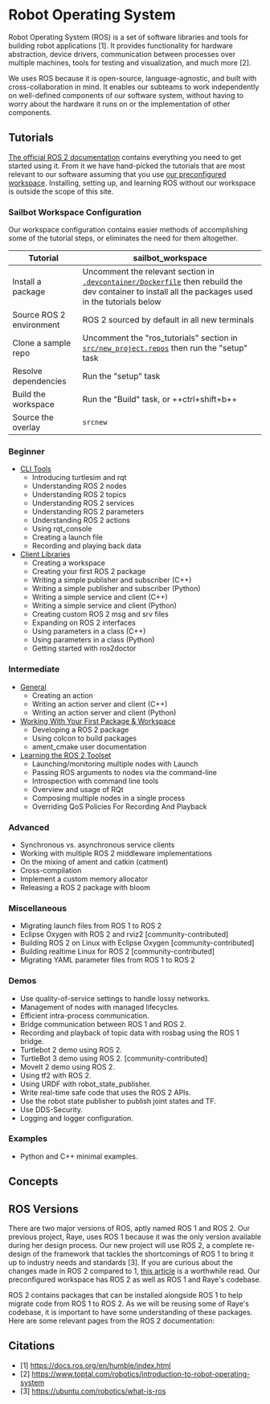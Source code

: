 # Robot Operating System

<!-- TODO: Convert citations to proper footnotes -->

Robot Operating System (ROS) is a set of software libraries and tools for building robot applications [1].
It provides functionality for hardware abstraction, device drivers, communication between processes over
multiple machines, tools for testing and visualization, and much more [2].

We uses ROS because it is open-source, language-agnostic, and built with cross-collaboration in mind.
It enables our subteams to work independently on well-defined components of our software system,
without having to worry about the hardware it runs on or the implementation of other components.

## Tutorials

[The official ROS 2 documentation](https://docs.ros.org/en/eloquent/index.html) contains everything you need
to get started using it. From it we have hand-picked the tutorials that are most relevant to our software assuming
that you use [our preconfigured workspace](https://github.com/UBCSailbot/sailbot_workspace). Installing, setting up,
and learning ROS without our workspace is outside the scope of this site.

### Sailbot Workspace Configuration

Our workspace configuration contains easier methods of accomplishing some of the tutorial steps, or eliminates the need
for them altogether.

| Tutorial | sailbot_workspace |
| -------- | ----------------- |
| Install a package | Uncomment the relevant section in [`.devcontainer/Dockerfile`](https://github.com/UBCSailbot/sailbot_workspace/blob/main/.devcontainer/Dockerfile) then rebuild the dev container to install all the packages used in the tutorials below |
| Source ROS 2 environment | ROS 2 sourced by default in all new terminals |
| Clone a sample repo | Uncomment the "ros_tutorials" section in [`src/new_project.repos`](https://github.com/UBCSailbot/sailbot_workspace/blob/main/src/new_project.repos) then run the "setup" task |
| Resolve dependencies | Run the "setup" task |
| Build the workspace | Run the "Build" task, or ++ctrl+shift+b++ |
| Source the overlay | `srcnew` |

### Beginner

- [CLI Tools](https://docs.ros.org/en/eloquent/Tutorials.html#beginner-cli-tools)
    - Introducing turtlesim and rqt
    - Understanding ROS 2 nodes
    - Understanding ROS 2 topics
    - Understanding ROS 2 services
    - Understanding ROS 2 parameters
    - Understanding ROS 2 actions
    - Using rqt_console
    - Creating a launch file
    - Recording and playing back data
- [Client Libraries](https://docs.ros.org/en/eloquent/Tutorials.html#beginner-client-libraries)
    - Creating a workspace
    - Creating your first ROS 2 package
    - Writing a simple publisher and subscriber (C++)
    - Writing a simple publisher and subscriber (Python)
    - Writing a simple service and client (C++)
    - Writing a simple service and client (Python)
    - Creating custom ROS 2 msg and srv files
    - Expanding on ROS 2 interfaces
    - Using parameters in a class (C++)
    - Using parameters in a class (Python)
    - Getting started with ros2doctor

### Intermediate

- [General](https://docs.ros.org/en/eloquent/Tutorials.html#intermediate)
    - Creating an action
    - Writing an action server and client (C++)
    - Writing an action server and client (Python)
- [Working With Your First Package & Workspace](https://docs.ros.org/en/eloquent/Tutorials.html#working-with-your-first-package-workspace)
    - Developing a ROS 2 package
    - Using colcon to build packages
    - ament_cmake user documentation
- [Learning the ROS 2 Toolset](https://docs.ros.org/en/eloquent/Tutorials.html#learning-the-ros-2-toolset)
    - Launching/monitoring multiple nodes with Launch
    - Passing ROS arguments to nodes via the command-line
    - Introspection with command line tools
    - Overview and usage of RQt
    - Composing multiple nodes in a single process
    - Overriding QoS Policies For Recording And Playback

### Advanced

- Synchronous vs. asynchronous service clients
- Working with multiple ROS 2 middleware implementations
- On the mixing of ament and catkin (catment)
- Cross-compilation
- Implement a custom memory allocator
- Releasing a ROS 2 package with bloom

### Miscellaneous

- Migrating launch files from ROS 1 to ROS 2
- Eclipse Oxygen with ROS 2 and rviz2 [community-contributed]
- Building ROS 2 on Linux with Eclipse Oxygen [community-contributed]
- Building realtime Linux for ROS 2 [community-contributed]
- Migrating YAML parameter files from ROS 1 to ROS 2

### Demos

- Use quality-of-service settings to handle lossy networks.
- Management of nodes with managed lifecycles.
- Efficient intra-process communication.
- Bridge communication between ROS 1 and ROS 2.
- Recording and playback of topic data with rosbag using the ROS 1 bridge.
- Turtlebot 2 demo using ROS 2.
- TurtleBot 3 demo using ROS 2. [community-contributed]
- MoveIt 2 demo using ROS 2.
- Using tf2 with ROS 2.
- Using URDF with robot_state_publisher.
- Write real-time safe code that uses the ROS 2 APIs.
- Use the robot state publisher to publish joint states and TF.
- Use DDS-Security.
- Logging and logger configuration.

### Examples

- Python and C++ minimal examples.

## Concepts

## ROS Versions

There are two major versions of ROS, aptly named ROS 1 and ROS 2. Our previous project, Raye,
uses ROS 1 because it was the only version available during her design process. Our new project will
use ROS 2, a complete re-design of the framework that tackles the shortcomings of ROS 1 to bring it up
to industry needs and standards [3]. If you are curious about the changes made in ROS 2 compared to 1,
[this article](http://design.ros2.org/articles/changes.html) is a worthwhile read.
Our preconfigured workspace has ROS 2 as well as ROS 1 and Raye's codebase.

ROS 2 contains packages that can be installed alongside ROS 1 to help migrate code from ROS 1 to ROS 2.
As we will be reusing some of Raye's codebase, it is important to have some understanding of these packages.
Here are some relevant pages from the ROS 2 documentation:

## Citations

- [1] <https://docs.ros.org/en/humble/index.html>
- [2] <https://www.toptal.com/robotics/introduction-to-robot-operating-system>
- [3] <https://ubuntu.com/robotics/what-is-ros>
